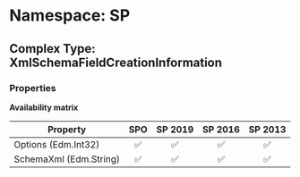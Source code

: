 # Namespace: SP

## Complex Type: XmlSchemaFieldCreationInformation

### Properties

**Availability matrix**

Property | SPO | SP 2019 | SP 2016 | SP 2013
----------|:---:|:-------:|:-------:|:-------:
Options (Edm.Int32) | ✅ | ✅ | ✅ | ✅
SchemaXml (Edm.String) | ✅ | ✅ | ✅ | ✅